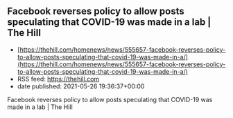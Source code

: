 ## Facebook reverses policy to allow posts speculating that COVID-19 was made in a lab | The Hill
 - [https://thehill.com/homenews/news/555657-facebook-reverses-policy-to-allow-posts-speculating-that-covid-19-was-made-in-a/](https://thehill.com/homenews/news/555657-facebook-reverses-policy-to-allow-posts-speculating-that-covid-19-was-made-in-a/)
 - RSS feed: https://thehill.com
 - date published: 2021-05-26 19:36:37+00:00

Facebook reverses policy to allow posts speculating that COVID-19 was made in a lab | The Hill

